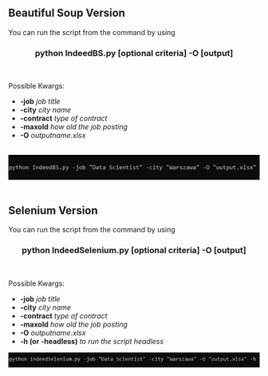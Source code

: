 <h2>Beautiful Soup Version</h2>
<p>You can run the script from the command by using</p>
<center><h3>python IndeedBS.py [optional criteria] -O [output]</h3></center>
<br>
<p>Possible Kwargs:</p>
<ul>
  <li><strong>-job</strong> <em>job title</em></li>
  <li><strong>-city</strong> <em>city name</em></li>
  <li><strong>-contract</strong> <em>type of contract</em></li>
  <li><strong>-maxold</strong> <em>how old the job posting</em></li>
  <li><strong>-O</strong> <em>outputname.xlsx</em></li>
</ul>
<br>
<center><img src="cmdexamples/IndeedBS.PNG"></img></center>
<br>
<h2>Selenium Version</h2>
<p>You can run the script from the command by using</p>
<center><h3>python IndeedSelenium.py [optional criteria] -O [output]</h3></center>
<br>
<p>Possible Kwargs:</p>
<ul>
  <li><strong>-job</strong> <em>job title</em></li>
  <li><strong>-city</strong> <em>city name</em></li>
  <li><strong>-contract</strong> <em>type of contract</em></li>
  <li><strong>-maxold</strong> <em>how old the job posting</em></li>
  <li><strong>-O</strong> <em>outputname.xlsx</em></li>
  <li><strong>-h (or -headless)</strong> <em>to run the script headless</em></li>
</ul>
<center><img src="cmdexamples/IndeedSelenium.PNG"></img></center>
